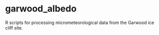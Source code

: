 # garwood_albedo
R scripts for processing micrometeorological data from the Garwood ice cliff site. 
